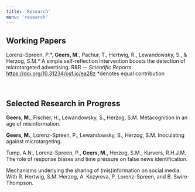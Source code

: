 ```yaml
---
title: 'Research'
menu: 'research'
---
```



## Working Papers

Lorenz-Spreen, P.\*, **Geers, M.**, Pachur, T., Hertwig, R., Lewandowsky, S., & Herzog, S.M.\* A simple self-reflection intervention boosts the detection of microtargeted advertising. R&R -- _Scientific Reports_. https://doi.org/10.31234/osf.io/ea28z *denotes equal contribution

<br>

## Selected Research in Progress

**Geers, M.**, Fischer, H., Lewandowsky, S., Herzog, S.M. Metacognition in an age of misinformation.

**Geers, M.**, Lorenz-Spreen, P., Lewandowsky, S., Herzog, S.M. Inoculating against microtargeting.

Tump, A.N., Lorenz-Spreen, P., **Geers, M.**, Herzog, S.M., Kurvers, R.H.J.M. The role of response biases and time pressure on false news identification.

Mechanisms underlying the sharing of (mis)information on social media. With R. Hertwig, S.M. Herzog, A. Kozyreva, P. Lorenz-Spreen, and B. Swire-Thompson.
